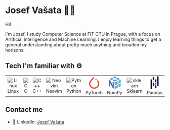 # Josef Vašata 👨‍💻

Hi!

I'm Josef, I study Computer Science at FIT CTU in Prague, with a focus on Artificial Intelligence and Machine Learning.
I enjoy learning things to get a general understanding about pretty much anything and broaden my horizons.

## Tech I'm familiar with ⚙️
<table>
  <tr>
    <td align="center">
        <img src="https://cdn.jsdelivr.net/gh/devicons/devicon@latest/icons/linux/linux-original.svg" alt="Linux" width="40" height="40"/><br>Linux
    </td>
    <td align="center">
        <img src="https://devicon-website.vercel.app/api/c/original.svg" alt="C" width="40" height="40"/><br>C
    </td>
    <td align="center">
        <img src="https://devicon-website.vercel.app/api/cplusplus/original.svg" alt="C++" width="40" height="40"/><br>C++
    </td>
    <td align="center">
        <img src="https://cdn.jsdelivr.net/gh/devicons/devicon@latest/icons/neovim/neovim-original.svg" alt="Neovim" width="40" height="40"/><br>Neovim
    </td>
    <td align="center">
      <img src="https://cdn.iconscout.com/icon/free/png-256/free-python-logo-icon-download-in-svg-png-gif-file-formats--technology-social-media-vol-5-pack-logos-icons-3030224.png?f=webp&w=256" alt="Python" width="40" height="40"/><br>Python
    </td>
    <td align="center">
      <img src="https://raw.githubusercontent.com/devicons/devicon/master/icons/pytorch/pytorch-original.svg" alt="PyTorch" width="40" height="40"/><br>PyTorch
    </td>
    <td align="center">
        <img src="https://raw.githubusercontent.com/devicons/devicon/master/icons/numpy/numpy-original.svg" alt="NumPy" width="40" height="40"/><br>NumPy
    </td>
     <td align="center">
      <img src="https://upload.wikimedia.org/wikipedia/commons/thumb/0/05/Scikit_learn_logo_small.svg/2560px-Scikit_learn_logo_small.svg.png" alt="sklearn" width="40" height="40"/><br>Sklearn
    </td>
    <td align="center">
      <img src="https://raw.githubusercontent.com/devicons/devicon/master/icons/pandas/pandas-original.svg" alt="Pandas" width="40" height="40"/><br>Pandas
    </td>
    <td align="center">
      <img src="https://cdn.jsdelivr.net/gh/devicons/devicon@latest/icons/selenium/selenium-original.svg" alt="Selenium" width="40" height="40"/><br>Selenium
    </td>
  </tr>

</table>

## Contact me
- 💼 LinkedIn: [Josef Vašata](https://www.linkedin.com/in/josef-va%C5%A1ata-754a4a317/)
